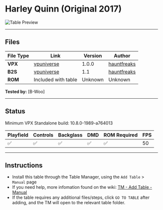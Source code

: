 # Harley Quinn (Original 2017)

![Table Preview](../../images/vpx-harleyquinn.png)

---

## Files
| File Type | Link | Version | Author | 
|-----------|--------|----------|--------------|
| **VPX** | [vpuniverse](https://vpuniverse.com/files/file/6285-harley-quinn-hauntfreaks-2017-in-ultra-mega-real-4k/) | 1.0.0 | [hauntfreaks](https://vpuniverse.com/profile/5216-hauntfreaks/) |
| **B2S** | [vpuniverse](https://vpuniverse.com/files/file/11830-harley-quinn-hauntfreaks-2017-b2s-with-full-dmd/) | 1.1 | [hauntfreaks](https://vpuniverse.com/profile/5216-hauntfreaks/)
| **ROM** | Included with table | Unknown | Unknown |

**Tested by:** [B-Woo]

---

## Status 
Minimum VPX Standalone build: 10.8.0-1989-a764013

| Playfield | Controls | Backglass | DMD | ROM Required | FPS | 
|-----------|----------|-----------|-----|--------------|-----|
| :white_check_mark: | :white_check_mark: | :white_check_mark: | :white_check_mark: | :white_check_mark: | 50 |

---

## Instructions

- Install this table through the Table Manager, using the `Add Table` > `Manual` page
- If you need help, more infomation found on the wiki: [TM - Add Table - Manual](https://github.com/LegendsUnchained/vpx-standalone-alp4k/wiki/%5B04%5D-%F0%9F%A7%A1-TM-%E2%80%90-Other-Features#add-table---manual)
- If the table requires any additional files/steps, click `GO TO TABLE` after adding, and the TM will open to the relevant table folder.

